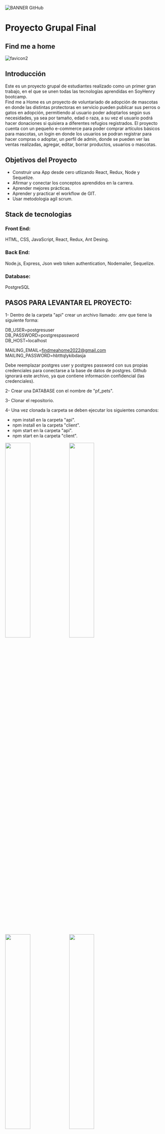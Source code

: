 ![BANNER GitHub](https://user-images.githubusercontent.com/107566606/205789405-74f56184-0fda-4e43-88dc-8a3e3e92b82f.png)


# Proyecto Grupal Final
## Find me a home
![favicon2](https://user-images.githubusercontent.com/107566606/205792750-52641efa-6849-4d9e-a485-8940f7806c0d.jpg)

## Introducción
Este es un proyecto grupal de estudiantes realizado como un primer gran trabajo, en el que se unen todas las tecnologías aprendidas en SoyHenry bootcamp.<br>
Find me a Home es un proyecto de voluntariado de adopción de mascotas en donde las distintas protectoras en servicio pueden publicar sus perros o gatos en adopción, permitiendo al
usuario poder adoptarlos según sus necesidades, ya sea por tamaño, edad o raza, a su vez el usuario podrá hacer donaciones si quisiera a diferentes refugios registrados.
El proyecto cuenta con un pequeño e-commerce para poder comprar artículos básicos para mascotas, un login en donde los usuarios se podran registrar para hacer compras o adoptar, un perfil de admin, donde se pueden ver las ventas realizadas, agregar, editar, borrar productos, usuarios o mascotas.


## Objetivos del Proyecto

- Construir una App desde cero utlizando React, Redux, Node y Sequelize.
- Afirmar y conectar los conceptos aprendidos en la carrera.
- Aprender mejores prácticas.
- Aprender y practicar el workflow de GIT.
- Usar metodologia agil scrum.

## Stack de tecnologias

### Front End: 
HTML, CSS, JavaScript, React, Redux, Ant Desing.

### Back End:
Node.js, Express, Json web token authentication, Nodemailer, Sequelize.

### Database:
PostgreSQL


## PASOS PARA LEVANTAR EL PROYECTO:

1- Dentro de la carpeta "api" crear un archivo llamado: .env que tiene la siguiente forma:

DB_USER=postgresuser<br>
DB_PASSWORD=postgrespassword<br>
DB_HOST=localhost<br>

MAILING_EMAIL=findmeahome2022@gmail.com<br>
MAILING_PASSWORD=hbtttqlykibdasja<br>

Debe reemplazar postgres user y postgres password con sus propias credenciales para conectarse a la base de datos de postgres. Github ignorará este archivo, ya que contiene información confidencial (las credenciales).

2- Crear una DATABASE con el nombre de "pf_pets".

3- Clonar el repositorio.

4- Una vez clonada la carpeta se deben ejecutar los siguientes comandos:

  - npm install en la carpeta "api".
  - npm install en la carpeta  "client".
  - npm start en la carpeta "api".
  - npm start en la carpeta  "client".
   

<img src="https://user-images.githubusercontent.com/107566606/205778315-156d5485-4f58-4dd6-8384-6ad5e5d46ea2.png" width="40%" height="40%"  />            <img src="https://user-images.githubusercontent.com/107566606/205778329-3f1861a8-4a0a-4433-841c-69c56419a426.png" width="40%" height="40%"  />

<img src="https://user-images.githubusercontent.com/107566606/205778345-2e2467e9-1a46-4f86-9134-b4601efa0481.png" width="40%" height="40%"  />           <img src="https://user-images.githubusercontent.com/107566606/205778352-73bbd211-1e4f-4d25-a151-4941e23aaa96.png" width="40%" height="40%"  />

<img src="https://user-images.githubusercontent.com/107566606/205778361-5227d17f-3aca-4c71-87bd-6fc144d5e757.png" width="40%" height="40%"  />          <img src="https://user-images.githubusercontent.com/107566606/205778363-d62271e2-582e-45ea-9e24-887b1caf311a.png" width="40%" height="40%"  />

<img src="https://user-images.githubusercontent.com/107566606/205778368-fb0950e0-0598-4cc0-a85a-ce455f1287a1.png" width="40%" height="40%"  />
